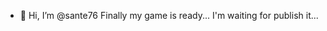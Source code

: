 - 👋 Hi, I’m @sante76
Finally my game is ready... I'm waiting for publish it...

<!---
sante76/sante76 is a ✨ special ✨ repository because its `README.md` (this file) appears on your GitHub profile.
You can click the Preview link to take a look at your changes.
--->
